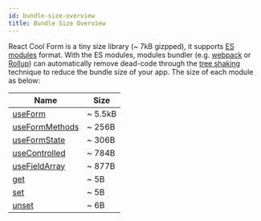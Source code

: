 ```yaml
---
id: bundle-size-overview
title: Bundle Size Overview
---
```


React Cool Form is a tiny size library (~ 7kB gizpped), it supports [ES modules](https://hacks.mozilla.org/2018/03/es-modules-a-cartoon-deep-dive) format. With the ES modules, modules bundler (e.g. [webpack](https://webpack.js.org) or [Rollup](https://rollupjs.org/guide)) can automatically remove dead-code through the [tree shaking](https://developer.mozilla.org/en-US/docs/Glossary/Tree_shaking) technique to reduce the bundle size of your app. The size of each module as below:

| Name                                                | Size    |
| --------------------------------------------------- | ------- |
| [useForm](../api-reference/use-form)                | ~ 5.5kB |
| [useFormMethods](../api-reference/use-form-methods) | ~ 256B  |
| [useFormState](../api-reference/use-form-state)     | ~ 306B  |
| [useControlled](../api-reference/use-controlled)    | ~ 784B  |
| [useFieldArray](../api-reference/use-field-array)   | ~ 877B  |
| [get](../api-reference/utility-functions#get)       | ~ 5B    |
| [set](../api-reference/utility-functions#set)       | ~ 5B    |
| [unset](../api-reference/utility-functions#unset)   | ~ 6B    |

